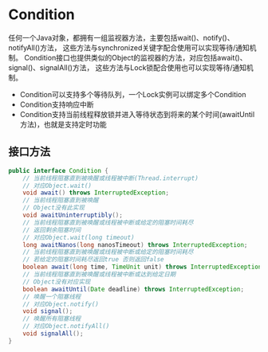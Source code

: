 # Condition

任何一个Java对象，都拥有一组监视器方法，主要包括wait()、notify()、notifyAll()方法，
这些方法与synchronized关键字配合使用可以实现等待/通知机制。
Condition接口也提供类似的Object的监视器的方法，对应包括await()、signal()、signalAll()方法，
这些方法与Lock锁配合使用也可以实现等待/通知机制。

- Condition可以支持多个等待队列，一个Lock实例可以绑定多个Condition  
- Condition支持响应中断  
- Condition支持当前线程释放锁并进入等待状态到将来的某个时间(awaitUntil方法)，也就是支持定时功能  

## 接口方法

```java
public interface Condition {
    // 当前线程阻塞直到被唤醒或线程被中断(Thread.interrupt)
    // 对应Object.wait()
    void await() throws InterruptedException;
    // 当前线程阻塞直到被唤醒
    // Object没有此实现
    void awaitUninterruptibly();
    // 当前线程阻塞直到被唤醒或线程被中断或给定的阻塞时间耗尽
    // 返回剩余阻塞时间
    // 对应Object.wait(long timeout)
    long awaitNanos(long nanosTimeout) throws InterruptedException;
    // 当前线程阻塞直到被唤醒或线程被中断或给定的阻塞时间耗尽
    // 若给定的阻塞时间耗尽返回true 否则返回false
    boolean await(long time, TimeUnit unit) throws InterruptedException;
    // 当前线程阻塞直到被唤醒或线程被中断或达到给定日期
    // Object没有对应实现
    boolean awaitUntil(Date deadline) throws InterruptedException;
    // 唤醒一个阻塞线程
    // 对应Object.notify()
    void signal();
    // 唤醒所有阻塞线程
    // 对应Object.notifyAll()
    void signalAll();
}
```